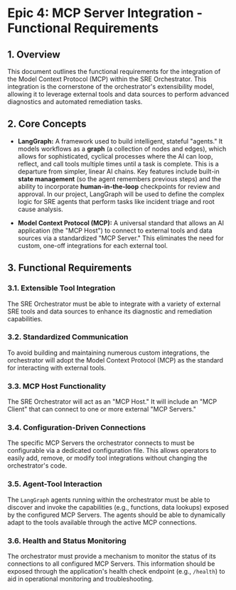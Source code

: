 # Epic 4: MCP Server Integration - Functional Requirements

## 1. Overview

This document outlines the functional requirements for the integration of the Model Context Protocol (MCP) within the SRE Orchestrator. This integration is the cornerstone of the orchestrator's extensibility model, allowing it to leverage external tools and data sources to perform advanced diagnostics and automated remediation tasks.

## 2. Core Concepts

*   **LangGraph:** A framework used to build intelligent, stateful "agents." It models workflows as a **graph** (a collection of nodes and edges), which allows for sophisticated, cyclical processes where the AI can loop, reflect, and call tools multiple times until a task is complete. This is a departure from simpler, linear AI chains. Key features include built-in **state management** (so the agent remembers previous steps) and the ability to incorporate **human-in-the-loop** checkpoints for review and approval. In our project, LangGraph will be used to define the complex logic for SRE agents that perform tasks like incident triage and root cause analysis.

*   **Model Context Protocol (MCP):** A universal standard that allows an AI application (the "MCP Host") to connect to external tools and data sources via a standardized "MCP Server." This eliminates the need for custom, one-off integrations for each external tool.

## 3. Functional Requirements

### 3.1. Extensible Tool Integration
The SRE Orchestrator must be able to integrate with a variety of external SRE tools and data sources to enhance its diagnostic and remediation capabilities.

### 3.2. Standardized Communication
To avoid building and maintaining numerous custom integrations, the orchestrator will adopt the Model Context Protocol (MCP) as the standard for interacting with external tools.

### 3.3. MCP Host Functionality
The SRE Orchestrator will act as an "MCP Host." It will include an "MCP Client" that can connect to one or more external "MCP Servers."

### 3.4. Configuration-Driven Connections
The specific MCP Servers the orchestrator connects to must be configurable via a dedicated configuration file. This allows operators to easily add, remove, or modify tool integrations without changing the orchestrator's code.

### 3.5. Agent-Tool Interaction
The `LangGraph` agents running within the orchestrator must be able to discover and invoke the capabilities (e.g., functions, data lookups) exposed by the configured MCP Servers. The agents should be able to dynamically adapt to the tools available through the active MCP connections.

### 3.6. Health and Status Monitoring
The orchestrator must provide a mechanism to monitor the status of its connections to all configured MCP Servers. This information should be exposed through the application's health check endpoint (e.g., `/health`) to aid in operational monitoring and troubleshooting.
